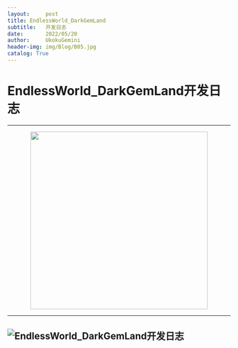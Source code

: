```yaml
---
layout:     post
title: EndlessWorld_DarkGemLand
subtitle:   开发日志
date:       2022/05/20
author:     UkokuGemini
header-img: img/Blog/B05.jpg
catalog: True
---
```


# EndlessWorld_DarkGemLand开发日志

---
<center><img src="https://github.com/UkokuGemini/UkokuGemini.github.io/blob/MainBranches/img/EndlessWorld_DarkGemLand/ReadMeLogo.png?raw=true" width="400"></center>

---

## ![EndlessWorld_DarkGemLand开发日志](https://badgen.net/badge/:/EndlessWorld_DarkGemLand开发日志/cyan?icon=github)
